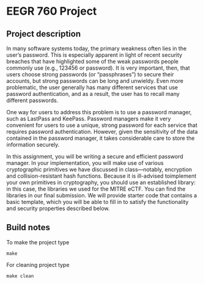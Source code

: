 # EEGR 760 Project

## Project description
In many software systems today, the primary weakness often lies in the user’s password. This is especially apparent in light of recent security breaches that have highlighted some of the weak passwords people commonly use (e.g., 123456 or password). It is very important, then, that users choose strong passwords (or “passphrases”) to secure their accounts, but strong passwords can be long and unwieldy. Even more problematic, the user generally has many different services that use password authentication, and as a result, the user has to recall many different passwords.

One way for users to address this problem is to use a password manager, such as LastPass and KeePass. Password managers make it very convenient for users to use a unique, strong password for each service that requires password authentication. However, given the sensitivity of the data contained in the password manager, it takes considerable care to store the information securely.

In this assignment, you will be writing a secure and efficient password manager. In your implementation, you will make use of various cryptographic primitives we have discussed in class—notably, encryption and collision-resistant hash functions. Because it is ill-advised toimplement your own primitives in cryptography, you should use an established library: in this case, the libraries we used for the MITRE eCTF. You can find the libraries in our final submission. We will provide starter code that contains a basic template, which you will be able to fill in to satisfy the functionality and security properties described below.

## Build notes
To make the project type
```
make
```
For cleaning project type 
``` 
make clean
```
